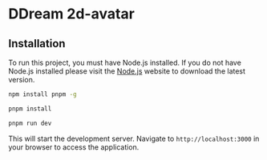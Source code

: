 # DDream 2d-avatar


## Installation

To run this project, you must have Node.js installed.
If you do not have Node.js installed please visit the [Node.js](https://nodejs.org/en/download/) website to download the latest version.

```bash
npm install pnpm -g

pnpm install

pnpm run dev
```
This will start the development server. Navigate to `http://localhost:3000` in your browser to access the application.

